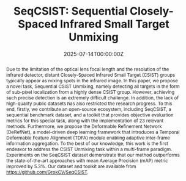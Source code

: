 ---
title: "SeqCSIST: Sequential Closely-Spaced Infrared Small Target Unmixing"

authors:
- Ximeng Zhai
- Bohan Xu
- Yaohong Chen
- Hao Wang
- Kehua Guo
- admin

author_notes:
- 
- 
- Corresponding Author
- 
- 
- Corresponding Author

date: "2025-07-14T00:00:00Z"
doi: "10.1109/TGRS.2025.3588753"

# Schedule page publish date (NOT publication's date).
publishDate: "2025-07-14T00:00:00Z"

publication_types: ["article-journal"]

publication: "*IEEE Transactions on Geoscience and Remote Sensing*, vol. 63, pp. 1-15, 2025."
# publication_short: "IEEE TGRS"
# pages: "1-15"
# publisher: "IEEE"
# doi: "10.1109/TGRS.2025.3588753"

abstract: |
  Due to the limitation of the optical lens focal length and the resolution of the infrared detector, distant Closely-Spaced Infrared Small Target (CSIST) groups typically appear as mixing spots in the infrared image. In this paper, we propose a novel task, Sequential CSIST Unmixing, namely detecting all targets in the form of sub-pixel localization from a highly dense CSIST group. However, achieving such precise detection is an extremely difficult challenge. In addition, the lack of high-quality public datasets has also restricted the research progress. To this end, firstly, we contribute an open-source ecosystem, including SeqCSIST, a sequential benchmark dataset, and a toolkit that provides objective evaluation metrics for this special task, along with the implementation of 23 relevant methods. Furthermore, we propose the Deformable Refinement Network (DeRefNet), a model-driven deep learning framework that introduces a Temporal Deformable Feature Alignment (TDFA) module enabling adaptive inter-frame information aggregation. To the best of our knowledge, this work is the first endeavor to address the CSIST Unmixing task within a multi-frame paradigm. Experiments on the SeqCSIST dataset demonstrate that our method outperforms the state-of-the-art approaches with mean Average Precision (mAP) metric improved by 5.3%. Our dataset and toolkit are available from https://github.com/GrokCV/SeqCSIST.

summary: This paper proposes SeqCSIST, a new task and benchmark for sequential closely-spaced infrared small target unmixing, and introduces DeRefNet for adaptive inter-frame information aggregation.

tags:
- Infrared Small Target Detection
- Deep Learning
- SeqCSIST
- DeRefNet

featured: false

url_pdf: "https://arxiv.org/pdf/2507.09556"
url_code: "https://github.com/GrokCV/SeqCSIST"
url_dataset: "https://github.com/GrokCV/SeqCSIST"
url_poster: ""
url_project: ""
url_slides: ""
url_source: ""
url_video: ""
url_cn_pdf: "https://github.com/YimianDai/public/blob/master/translation/2025-TGRS-SeqCSIST-CN-Translation.pdf"
url_cn_blog: "https://grokcv.ai/blog/seqcsist/"
url_cn_video: "https://www.bilibili.com/video/BV1bbedz6E5b/"

image:
  preview_only: false
--- 